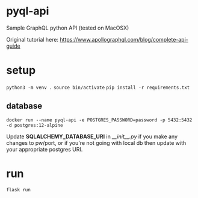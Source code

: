 # pyql-api
Sample GraphQL python API (tested on MacOSX)

Original tutorial here: https://www.apollographql.com/blog/complete-api-guide

# setup
`python3 -m venv .`
`source bin/activate`
`pip install -r requirements.txt`

## database
`docker run --name pyql-api -e POSTGRES_PASSWORD=password -p 5432:5432 -d postgres:12-alpine`

Update **SQLALCHEMY_DATABASE_URI** in *\_\_init\_\_.py* if you make any changes to pw/port, or if 
you're not going with local db then update with your appropriate postgres URI.

# run
`flask run`

